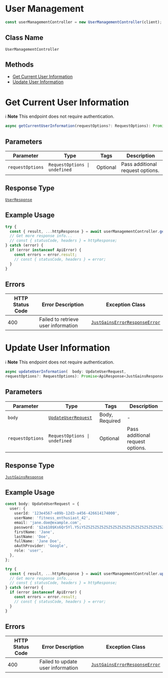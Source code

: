 # User Management

```ts
const userManagementController = new UserManagementController(client);
```

## Class Name

`UserManagementController`

## Methods

* [Get Current User Information](../../doc/controllers/user-management.md#get-current-user-information)
* [Update User Information](../../doc/controllers/user-management.md#update-user-information)


# Get Current User Information

:information_source: **Note** This endpoint does not require authentication.

```ts
async getCurrentUserInformation(requestOptions?: RequestOptions): Promise<ApiResponse<UserResponse>>
```

## Parameters

| Parameter | Type | Tags | Description |
|  --- | --- | --- | --- |
| `requestOptions` | `RequestOptions \| undefined` | Optional | Pass additional request options. |

## Response Type

[`UserResponse`](../../doc/models/user-response.md)

## Example Usage

```ts
try {
  const { result, ...httpResponse } = await userManagementController.getCurrentUserInformation();
  // Get more response info...
  // const { statusCode, headers } = httpResponse;
} catch (error) {
  if (error instanceof ApiError) {
    const errors = error.result;
    // const { statusCode, headers } = error;
  }
}
```

## Errors

| HTTP Status Code | Error Description | Exception Class |
|  --- | --- | --- |
| 400 | Failed to retrieve user information | [`JustGainsErrorResponseError`](../../doc/models/just-gains-error-response-error.md) |


# Update User Information

:information_source: **Note** This endpoint does not require authentication.

```ts
async updateUserInformation(  body: UpdateUserRequest,
requestOptions?: RequestOptions): Promise<ApiResponse<JustGainsResponse>>
```

## Parameters

| Parameter | Type | Tags | Description |
|  --- | --- | --- | --- |
| `body` | [`UpdateUserRequest`](../../doc/models/update-user-request.md) | Body, Required | - |
| `requestOptions` | `RequestOptions \| undefined` | Optional | Pass additional request options. |

## Response Type

[`JustGainsResponse`](../../doc/models/just-gains-response.md)

## Example Usage

```ts
const body: UpdateUserRequest = {
  user: {
    userId: '123e4567-e89b-12d3-a456-426614174000',
    userName: 'fitness_enthusiast_42',
    email: 'jane.doe@example.com',
    password: '$2a$10$Ks6Qr5Yl.Y5iY5Z5Z5Z5Z5Z5Z5Z5Z5Z5Z5Z5Z5Z5Z5Z5Z5Z5Z5',
    firstName: 'Jane',
    lastName: 'Doe',
    fullName: 'Jane Doe',
    oAuthProvider: 'Google',
    role: 'user',
  },
};

try {
  const { result, ...httpResponse } = await userManagementController.updateUserInformation(body);
  // Get more response info...
  // const { statusCode, headers } = httpResponse;
} catch (error) {
  if (error instanceof ApiError) {
    const errors = error.result;
    // const { statusCode, headers } = error;
  }
}
```

## Errors

| HTTP Status Code | Error Description | Exception Class |
|  --- | --- | --- |
| 400 | Failed to update user information | [`JustGainsErrorResponseError`](../../doc/models/just-gains-error-response-error.md) |

